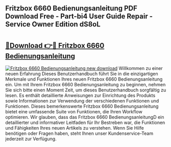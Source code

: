 ## Fritzbox 6660 Bedienungsanleitung PDF Download Free - Part-bi4 User Guide Repair - Service Owner Edition dS8oL

# <h2><a href="http://df3wy4g.blite.top/?on=Fritzbox+6660+Bedienungsanleitung">🔗Download 👉🔴 Fritzbox 6660 Bedienungsanleitung</a></h2>

[![Fritzbox 6660 Bedienungsanleitung new download](https://i.imgur.com/lujVjoI.png)](http://df3wy4g.blite.top/?on=Fritzbox+6660+Bedienungsanleitung)
Willkommen zu einer neuen Erfahrung Dieses Benutzerhandbuch führt Sie in die einzigartigen Merkmale und Funktionen Ihres neuen Fritzbox 6660 Bedienungsanleitung ein. Um mit Ihrem Fritzbox 6660 Bedienungsanleitung zu beginnen, nehmen Sie sich bitte einen Moment Zeit, um dieses Benutzerhandbuch sorgfältig zu lesen. Es enthält detaillierte Anweisungen zur Einrichtung des Produkts sowie Informationen zur Verwendung der verschiedenen Funktionen und Funktionen. Dieses bemerkenswerte Fritzbox 6660 Bedienungsanleitung bietet eine umfassende Suite von Funktionen, die Ihren Workflow optimieren. Wir glauben, dass das Fritzbox 6660 BedienungsanleitungD ein detaillierter und informativer Leitfaden für Ihr Bestreben war, die Funktionen und Fähigkeiten Ihres neuen Artikels zu verstehen. Wenn Sie Hilfe benötigen oder Fragen haben, steht Ihnen unser Kundenservice-Team jederzeit zur Verfügung.
